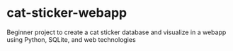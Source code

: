 # cat-sticker-webapp
Beginner project to create a cat sticker database and visualize in a webapp using Python, SQLite, and web technologies
